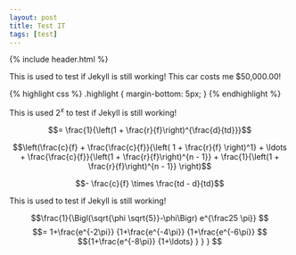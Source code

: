```yaml
---
layout: post
title: Test IT
tags: [test]
---
```


{% include header.html %}

This is used to test if Jekyll is still working! This car costs me $50,000.00!

{% highlight css %}
.highlight {
  margin-bottom: 5px;
}
{% endhighlight %}

This is used $2^{x}$ to test if Jekyll is still working!

$$= \frac{1}{\left(1 + \frac{r}{f}\right)^{\frac{d}{td}}}$$

$$\left(\frac{c}{f} + \frac{\frac{c}{f}}{\left( 1 + \frac{r}{f} \right)^1} + \ldots + \frac{\frac{c}{f}}{\left(1 + \frac{r}{f}\right)^{n - 1}} + \frac{1}{\left(1 + \frac{r}{f}\right)^{n - 1}} \right)$$

$$- \frac{c}{f} \times \frac{td - d}{td}$$

This is used to test if Jekyll is still working!

$$\frac{1}{\Bigl(\sqrt{\phi \sqrt{5}}-\phi\Bigr) e^{\frac25 \pi}} $$
$$= 1+\frac{e^{-2\pi}} {1+\frac{e^{-4\pi}} {1+\frac{e^{-6\pi}} $$
    $${1+\frac{e^{-8\pi}} {1+\ldots} } } } $$
